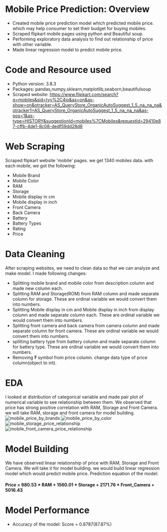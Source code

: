 # Mobile Price Prediction: Overview

* Created mobile price prediction model which predicted mobile price. which may help consumer to set their budget for buying mobiles.
* Scraped flipkart mobile pages using python and Beautiful soup.
* Performing exploratory data analysis to find out relationship of price with other variable.
* Made linear regression model to predict mobile price.

# Code and Resource used
* Python version: 3.8.3
* Packages: pandas,numpy,sklearn,matplotlib,seaborn,beautifulsoup
* Scraped website: https://www.flipkart.com/search?q=mobiles&sid=tyy%2C4io&as=on&as-show=on&otracker=AS_QueryStore_OrganicAutoSuggest_1_5_na_na_na&otracker1=AS_QueryStore_OrganicAutoSuggest_1_5_na_na_na&as-pos=1&as-type=HISTORY&suggestionId=mobiles%7CMobiles&requestId=29410e87-cffb-4de1-8c08-dedf59dd28d8

# Web Scraping
Scraped flipkart website 'mobile' pages. we get 1340 mobiles data. with each mobile, we got the following:
* Mobile Brand
* Mobile Color
* RAM
* Storage
* Mobile display in cm
* Mobile display in inch
* Front Camera
* Back Camera
* Battery
* Battery Types
* Rating
* Price

# Data Cleaning
After scraping websites, we need to clean data so that we can analyze and make model. I made following changes:
* Splitting mobile brand and mobile color from description column and made new column each.
* Splitting RAM and Storage(ROM) from RAM column and made separate column for storage. These are ordinal variable we would convert them into numbers.
* Splitting Mobile display in cm and Mobile display in inch from display column and made separate column each. These are ordinal variable we would convert them into numbers.
* Splitting front camera and back camera from camera column and made separate column for front camera. These are ordinal variable we would convert them into numbers.
* splitting battery type from battery column and made separate column for battery type. These are ordinal variable we would convert them into numbers.
* Removing ₹ symbol from price column. change data type of price column(object to int).

# EDA
I looked at distribution of categorical variable and made pair plot of numerical variable to see relationship between them.
We observed that price has strong positive correlation with RAM, Storage and Front Camera. we will take RAM, storage and front camera for model building.
![mobile_price_by_brands](https://user-images.githubusercontent.com/72646092/113482437-65f13080-94bc-11eb-9408-61dd8d21d91b.jpg)
![mobile_price_by_color](https://user-images.githubusercontent.com/72646092/113482451-76a1a680-94bc-11eb-9dc6-2171132f9e32.jpg)
![mobile_storage_price_relationship](https://user-images.githubusercontent.com/72646092/113482465-81f4d200-94bc-11eb-876d-4b79ad9d766b.jpg)
![mobile_front_camera_price_relationship](https://user-images.githubusercontent.com/72646092/113482478-8caf6700-94bc-11eb-8e29-a4c6c2eb3062.jpg)

# Model Building
We have observed linear relationship of price with RAM, Storage and Front Camera. We will take it for model building.
we would build linear regression model which would predict mobile price.
Prediction equation of the model:
#### Price = 980.53 * RAM + 1560.01 * Storage + 2171.76 * Front_Camera + 5016.43

# Model Performance
* Accuracy of the model: Score = 0.8787(87.87%)
